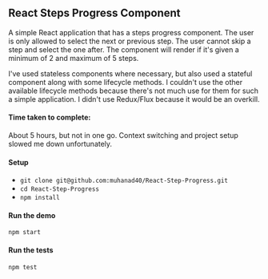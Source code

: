 ## React Steps Progress Component

A simple React application that has a steps progress component. The user is only allowed to select the next or previous step. The user cannot skip a step and select the one after. The component will render if it's given a minimum of 2 and maximum of 5 steps.

I've used stateless components where necessary, but also used a stateful component along with some lifecycle methods. I couldn't use the other available lifecycle methods because there's not much use for them for such a simple application. I didn't use Redux/Flux because it would be an overkill.

#### Time taken to complete:
About 5 hours, but not in one go. Context switching and project setup slowed me down unfortunately.

#### Setup
- `git clone git@github.com:muhanad40/React-Step-Progress.git`
- `cd React-Step-Progress`
- `npm install`

#### Run the demo
`npm start`

#### Run the tests
`npm test`

